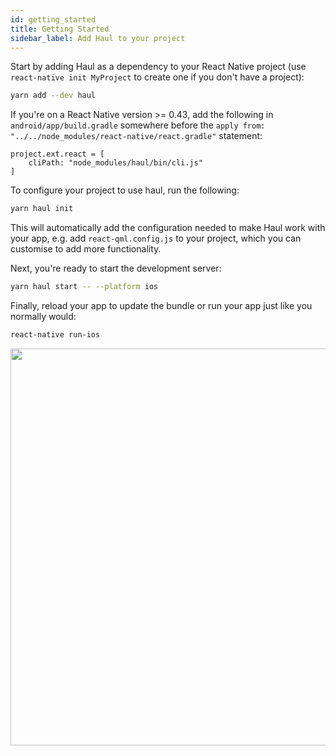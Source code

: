 ```yaml
---
id: getting_started
title: Getting Started
sidebar_label: Add Haul to your project
---
```


Start by adding Haul as a dependency to your React Native project (use `react-native init MyProject` to create one if you don't have a project):

```bash
yarn add --dev haul
```

If you're on a React Native version >= 0.43, add the following in `android/app/build.gradle` somewhere before the `apply from: "../../node_modules/react-native/react.gradle"` statement:

```
project.ext.react = [
    cliPath: "node_modules/haul/bin/cli.js"
]
```

To configure your project to use haul, run the following:

```bash
yarn haul init
```

This will automatically add the configuration needed to make Haul work with your app, e.g. add `react-qml.config.js` to your project, which you can customise to add more functionality.

Next, you're ready to start the development server:

```bash
yarn haul start -- --platform ios
```

Finally, reload your app to update the bundle or run your app just like you normally would:

```bash
react-native run-ios
```

<p align="center">
  <img width="635" src="https://cloud.githubusercontent.com/assets/2464966/24395888/8957aba8-13a1-11e7-96a3-70d34d4b5069.png" />
</p>

